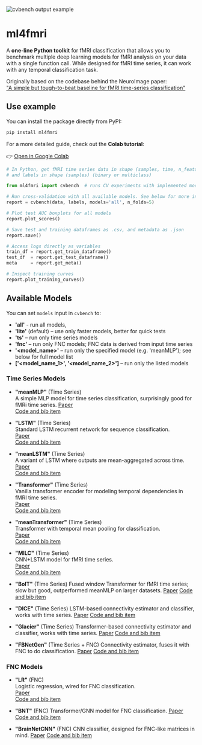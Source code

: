 ![cvbench output example](https://github.com/neuroneural/meanMLP/blob/ml4fmri/assets/cvbench_example.png?raw=true)
# ml4fmri

A **one-line Python toolkit** for fMRI classification that allows you to benchmark multiple deep learning models for fMRI analysis on your data with a single function call. While designed for fMRI time series, it can work with any temporal classification task.

Originally based on the codebase behind the NeuroImage paper:  
["A simple but tough-to-beat baseline for fMRI time-series classification"](https://doi.org/10.1016/j.neuroimage.2024.120909)



## Use example

You can install the package directly from PyPI:

```bash
pip install ml4fmri
```


For a more detailed guide, check out the **Colab tutorial**:

👉 [Open in Google Colab](https://colab.research.google.com/drive/1JIaHvSxDTzLAqnMEXa_0l1wZzhJaAHmi?usp=sharing)


```python
# In Python, get fMRI time series data in shape (samples, time, n_features)
# and labels in shape (samples) (binary or multiclass)

from ml4fmri import cvbench  # runs CV experiments with implemented models on the given data

# Run cross-validation with all available models. See below for more info on available `models`
report = cvbench(data, labels, models='all', n_folds=5)

# Plot test AUC boxplots for all models
report.plot_scores()

# Save test and training dataframes as .csv, and metadata as .json
report.save()

# Access logs directly as variables
train_df = report.get_train_dataframe()
test_df  = report.get_test_dataframe()
meta     = report.get_meta()

# Inspect training curves
report.plot_training_curves()
```


## Available Models
You can set `models` input in `cvbench` to:
- **'all'** - run all models,
- **'lite'** (default) – use only faster models, better for quick tests  
- **'ts'** – run only time series models  
- **'fnc'** – run only FNC models; FNC data is derived from input time series  
- **'<model_name>'** – run only the specified model (e.g. 'meanMLP'); see below for full model list  
- **['<model_name_1>', '<model_name_2>']** – run only the listed models  

### Time Series Models

- **"meanMLP"** (Time Series)   
  A simple MLP model for time series classification, surprisingly good for fMRi time series.
  [Paper](https://doi.org/10.1016/j.neuroimage.2024.120909)  
  [Code and bib item](https://github.com/neuroneural/meanMLP/blob/ml4fmri/src/ml4fmri/models/meanMLP.py)

- **"LSTM"** (Time Series)  
  Standard LSTM recurrent network for sequence classification.  
  [Paper](https://doi.org/10.1162/neco.1997.9.8.1735)  
  [Code and bib item](https://github.com/neuroneural/meanMLP/blob/ml4fmri/src/ml4fmri/models/LSTM.py)

- **"meanLSTM"** (Time Series)  
  A variant of LSTM where outputs are mean-aggregated across time.  
  [Paper](https://doi.org/10.1016/j.neuroimage.2024.120909)  
  [Code and bib item](https://github.com/neuroneural/meanMLP/blob/ml4fmri/src/ml4fmri/models/meanLSTM.py)

- **"Transformer"** (Time Series)  
  Vanilla transformer encoder for modeling temporal dependencies in fMRI time series.  
  [Paper](https://doi.org/10.48550/arXiv.1706.03762)  
  [Code and bib item](https://github.com/neuroneural/meanMLP/blob/ml4fmri/src/ml4fmri/models/Transformer.py)

- **"meanTransformer"** (Time Series)  
  Transformer with temporal mean pooling for classification.  
  [Paper](https://doi.org/10.1016/j.neuroimage.2024.120909)  
  [Code and bib item](https://github.com/neuroneural/meanMLP/blob/ml4fmri/src/ml4fmri/models/meanTransformer.py)

- **"MILC"** (Time Series)  
  CNN+LSTM model for fMRI time series.  
  [Paper](https://doi.org/10.48550/arXiv.2007.16041)  
  [Code and bib item](https://github.com/neuroneural/meanMLP/blob/ml4fmri/src/ml4fmri/models/MILC.py)

- **"BolT"** (Time Series)
  Fused window Transformer for fMRI time series; slow but good, outperformed meanMLP on larger datasets.
  [Paper](https://doi.org/10.1016/j.media.2023.102841)
  [Code and bib item](https://github.com/neuroneural/meanMLP/blob/ml4fmri/src/ml4fmri/models/BolT.py)

- **"DICE"** (Time Series)
  LSTM-based connectivity estimator and classifier, works with time series.
  [Paper](https://doi.org/10.1016/j.neuroimage.2022.119737)
  [Code and bib item](https://github.com/neuroneural/meanMLP/blob/ml4fmri/src/ml4fmri/models/DICE.py)

- **"Glacier"** (Time Series)
  Transformer-based connectivity estimator and classifier, works with time series.
  [Paper](https://doi.org/10.1109/ICASSP49357.2023.10097126)
  [Code and bib item](https://github.com/neuroneural/meanMLP/blob/ml4fmri/src/ml4fmri/models/Glacier.py)

- **"FBNetGen"** (Time Series + FNC)
  Connectivity estimator, fuses it with FNC to do classification.
  [Paper](https://openreview.net/forum?id=oWFphg2IKon)
  [Code and bib item](https://github.com/neuroneural/meanMLP/blob/ml4fmri/src/ml4fmri/models/FBNetGen.py)

### FNC Models

- **"LR"** (FNC)  
  Logistic regression, wired for FNC classification.  
  [Paper](https://doi.org/10.1080/01621459.1944.10500699)  
  [Code and bib item](https://github.com/neuroneural/meanMLP/blob/ml4fmri/src/ml4fmri/models/LR.py)

- **"BNT"** (FNC)
  Transformer/GNN model for FNC classification.
  [Paper](https://openreview.net/forum?id=1cJ1cbA6NLN)
  [Code and bib item](https://github.com/neuroneural/meanMLP/blob/ml4fmri/src/ml4fmri/models/BNT.py)

- **"BrainNetCNN"** (FNC)
  CNN classifier, designed for FNC-like matrices in mind.
  [Paper](https://doi.org/10.1016/j.neuroimage.2016.09.046)
  [Code and bib item](https://github.com/neuroneural/meanMLP/blob/ml4fmri/src/ml4fmri/models/BrainNetCNN.py)
